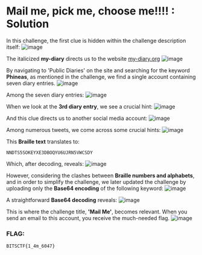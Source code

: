 # Mail me, pick me, choose me!!!! : Solution

In this challenge, the first clue is hidden within the challenge description itself:
![image](https://github.com/user-attachments/assets/b191519d-e495-49c5-af42-0e95f488f8a7 )

The italicized **my-diary** directs us to the website [my-diary.org](https://www.my-diary.org)
![image](https://github.com/user-attachments/assets/d0dd88db-8ee5-42b9-9e18-f24672d15b8c)

By navigating to 'Public Diaries' on the site and searching for the keyword **Phineas**, as mentioned in the challenge, we find a single account containing seven diary entries. 
![image](https://github.com/user-attachments/assets/dd1d2688-0714-406e-b0ca-4331dd913cc3)

Among the seven diary entries: 
![image](https://github.com/user-attachments/assets/85d17470-4357-4102-af9c-49304f6eb655)

When we look at the **3rd diary entry**, we see a crucial hint:
![image](https://github.com/user-attachments/assets/7613d2ad-06a8-4345-ac0b-f1f8ebb5ba6a)

And this clue directs us to another social media account:
![image](https://github.com/user-attachments/assets/ac922dd0-2627-40c1-818e-b9db1a7f2fc6)

Among numerous tweets, we come across some crucial hints: 
![image](https://github.com/user-attachments/assets/421bf741-917c-4fcd-baca-bc49cbf455dd)

This **Braille text** translates to: 
```
NNDTS5SOKEYXE3DBOQYU6UJRN5VWCSDY
```

Which, after decoding, reveals: 
![image](https://github.com/user-attachments/assets/bf3ffa8b-2e12-4d07-a969-21fe3a95a2c9)

However, considering the clashes between **Braille numbers and alphabets**, and in order to simplify the challenge, we later updated the challenge by uploading only the **Base64 encoding** of the following keyword:
![image](https://github.com/user-attachments/assets/ed03516f-e463-413a-938a-33d802b5c8b7)

A straightforward **Base64 decoding** reveals:
![image](https://github.com/user-attachments/assets/58ad63b8-78ff-4ad7-88c6-2adf284b2f08)

This is where the challenge title, **'Mail Me'**, becomes relevant. 
When you send an email to this account, you receive the much-needed flag. 
![image](https://github.com/user-attachments/assets/37b17d20-419e-4ffb-b84b-e4964bf72305)

###  FLAG:
```
BITSCTF{1_4m_6047}
